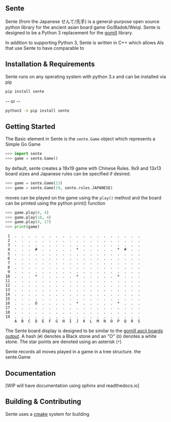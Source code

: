 Sente 
---

Sente (from the Japanese せんて/先手) is a general-purpose
open source python library for the ancient asian board
game Go/Badok/Weiqi. Sente is designed to be a Python 3
replacement for the [gomill](https://github.com/mattheww/gomill)
library. 

In addition to supporting Python 3, Sente is written in C++
which allows AIs that use Sente to have comparable to


Installation & Requirements
---

Sente runs on any operating system with python 3.x
and can be installed via pip

```zsh
pip install sente
```
-- or --
```zsh
python3 -m pip install sente
```

Getting Started
---

The Basic element in Sente is the `sente.Game` object
which represents a Simple Go Game


```python
>>> import sente
>>> game = sente.Game()
```
by default, sente creates a 19x19 game with Chinese Rules.
9x9 and 13x13 board sizes and Japanese rules can be specified if desired.
```python
>>> game = sente.Game(13)
>>> game = sente.Game(19, sente.rules.JAPANESE)
```
moves can be played on the game using the `play()` method
and the board can be printed using the python print() function
```python
>>> game.play(4, 4)
>>> game.play(16, 4)
>>> game.play(4, 17)
>>> print(game)
```
```
 1  .  .  .  .  .  .  .  .  .  .  .  .  .  .  .  .  .  .  .
 2  .  .  .  .  .  .  .  .  .  .  .  .  .  .  .  .  .  .  .
 3  .  .  .  .  .  .  .  .  .  .  .  .  .  .  .  .  .  .  .
 4  .  .  .  #  .  .  .  .  .  *  .  .  .  .  .  *  #  .  .
 5  .  .  .  .  .  .  .  .  .  .  .  .  .  .  .  .  .  .  .
 6  .  .  .  .  .  .  .  .  .  .  .  .  .  .  .  .  .  .  .
 7  .  .  .  .  .  .  .  .  .  .  .  .  .  .  .  .  .  .  .
 8  .  .  .  .  .  .  .  .  .  .  .  .  .  .  .  .  .  .  .
 9  .  .  .  .  .  .  .  .  .  .  .  .  .  .  .  .  .  .  .
10  .  .  .  *  .  .  .  .  .  *  .  .  .  .  .  *  .  .  .
11  .  .  .  .  .  .  .  .  .  .  .  .  .  .  .  .  .  .  .
12  .  .  .  .  .  .  .  .  .  .  .  .  .  .  .  .  .  .  .
13  .  .  .  .  .  .  .  .  .  .  .  .  .  .  .  .  .  .  .
14  .  .  .  .  .  .  .  .  .  .  .  .  .  .  .  .  .  .  .
15  .  .  .  .  .  .  .  .  .  .  .  .  .  .  .  .  .  .  .
16  .  .  .  O  .  .  .  .  .  *  .  .  .  .  .  *  .  .  .
17  .  .  .  .  .  .  .  .  .  .  .  .  .  .  .  .  .  .  .
18  .  .  .  .  .  .  .  .  .  .  .  .  .  .  .  .  .  .  .
19  .  .  .  .  .  .  .  .  .  .  .  .  .  .  .  .  .  .  .
    A  B  C  D  E  F  G  H  I  J  K  L  M  N  O  P  Q  R  S

```
The Sente board display is designed to be similar to the 
[gomill ascii boards output](https://mjw.woodcraft.me.uk/gomill/doc/0.7/ascii_boards.html).
A hash (`#`) denotes a Black stone and an "O" (`O`) 
denotes a white stone. The star points are denoted
using an asterisk (`*`)

Sente records all moves played in a game in a tree
structure. the sente.Game 

Documentation
---

[WIP will have documentation using sphinx and 
readthedocs.io]

Building & Contributing
---

Sente uses a [cmake](https://cmake.org) system for
building 